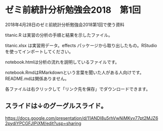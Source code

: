 # ゼミ前統計分析勉強会2018　第1回
2018年4月28日のゼミ前統計分析勉強会2018第1回で使う資料

titanic.R は実習の分析の手順と結果を示したファイル。

titanic.xlsx は実習用データ。effects パッケージから取り出したもの。RStudioを使ってインポートしてください。

notebook.htmlは分析の流れを説明しているファイルです。

notebook.RmdはRMarkdownという言葉を聞いた人がある人向けです。README.mdは関係ありません。

各ファイルは右クリックして「リンク先を保存」でダウンロードできます。

## スライドは↓のグーグルスライド。
https://docs.google.com/presentation/d/11ANDI8u5rhVwNiMKyv77pt2MJZ62pydiYPCGFJIPiXM/edit?usp=sharing
